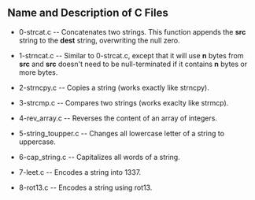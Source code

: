## Name and Description of C Files

* 0-strcat.c -- Concatenates two strings. This function appends the **src** string to the **dest** string, overwriting the null zero.

* 1-strncat.c -- Similar to 0-strcat.c, except that it will use **n** bytes from **src** and **src** doesn't need to be null-terminated if it contains **n** bytes or more bytes.

* 2-strncpy.c -- Copies a string (works exactly like strncpy).

* 3-strcmp.c -- Compares two strings (works exaclty like strmcp).

* 4-rev_array.c -- Reverses the content of an array of integers.

* 5-string_toupper.c -- Changes all lowercase letter of a string to uppercase.

* 6-cap_string.c -- Capitalizes all words of a string.

* 7-leet.c -- Encodes a string into 1337. 

* 8-rot13.c -- Encodes a string using rot13.
